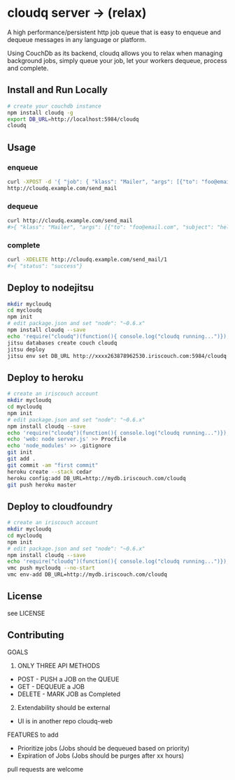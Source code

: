 # cloudq server -> (relax)

A high performance/persistent http job queue that is easy to enqueue and dequeue messages in any language or platform.

Using CouchDb as its backend, cloudq allows you to relax when managing background jobs, simply queue your job, let your workers dequeue, process
and complete.

## Install and Run Locally

``` sh
# create your couchdb instance
npm install cloudq -g
export DB_URL=http://localhost:5984/cloudq
cloudq
```

## Usage

### enqueue

``` sh
curl -XPOST -d '{ "job": { "klass": "Mailer", "args": [{"to": "foo@email.com", "subject": "hello"}]}}'
http://cloudq.example.com/send_mail
```

### dequeue

``` sh
curl http://cloudq.example.com/send_mail
#>{ "klass": "Mailer", "args": [{"to": "foo@email.com", "subject": "hello"}], "id": "1"}
```

### complete

``` sh
curl -XDELETE http://cloudq.example.com/send_mail/1
#>{ "status": "success"}
```

## Deploy to nodejitsu

``` sh
mkdir mycloudq
cd mycloudq
npm init
# edit package.json and set "node": "~0.6.x"
npm install cloudq --save
echo 'require("cloudq")(function(){ console.log("cloudq running...")});' >> server.js
jitsu databases create couch cloudq
jitsu deploy
jitsu env set DB_URL http://xxxx263878962530.iriscouch.com:5984/cloudq
```

## Deploy to heroku
``` sh
# create an iriscouch account
mkdir mycloudq
cd mycloudq
npm init
# edit package.json and set "node": "~0.6.x"
npm install cloudq --save
echo 'require("cloudq")(function(){ console.log("cloudq running...")});' >> server.js
echo 'web: node server.js' >> Procfile
echo 'node_modules' >> .gitignore
git init
git add .
git commit -am "first commit"
heroku create --stack cedar
heroku config:add DB_URL=http://mydb.iriscouch.com/cloudq
git push heroku master
```

## Deploy to cloudfoundry

``` sh
# create an iriscouch account
mkdir mycloudq
cd mycloudq
npm init
# edit package.json and set "node": "~0.6.x"
npm install cloudq --save
echo 'require("cloudq")(function(){ console.log("cloudq running...")});' >> server.js
vmc push mycloudq --no-start
vmc env-add DB_URL=http://mydb.iriscouch.com/cloudq
```

## License

see LICENSE

## Contributing

GOALS

1. ONLY THREE API METHODS

* POST - PUSH a JOB on the QUEUE
* GET - DEQUEUE a JOB
* DELETE - MARK JOB as Completed

2. Extendability should be external

* UI is in another repo cloudq-web

FEATURES to add

* Prioritize jobs (Jobs should be dequeued based on priority)
* Expiration of Jobs (Jobs should be purges after xx hours)

pull requests are welcome

